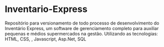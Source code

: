 # Inventario-Express
Repositório para versionamento de todo processo de desenvolvimento do Inventário Express, um software de gerenciamento completo para auxiliar pequenas e médios supermercados na gestão. Utilizando as tecnologias: HTML, CSS, , Javascript, Asp.Net, SQL
